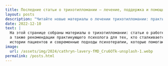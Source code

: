 ```yaml
---
title: Последние статьи о трихотилломании – лечение, поддержка и помощь психолога онлайн
layout: posts
description: "Читайте новые материалы о лечении трихотилломании: практики, советы психолога при выдергивании волос и опыт пациентов. Узнайте, какая поддержка действительно помогает."
date: 2022-12-10
text: |
  На этой странице собраны материалы о трихотилломании: статьи о работе с этим состоянием, советы по самопомощи и поддержке, 
  а также рекомендации практикующего психолога для тех, кто сталкивается с выдергиванием волос. Помимо практики здесь собраны,
  истории пациентов и современные подходы психотерапии, которые помогают справиться с этим состоянием.
image:
  url: /assets/img/2024/cathryn-lavery-fMD_Cru6OTk-unsplash-1.webp
permalink: /posts.html
---
```

